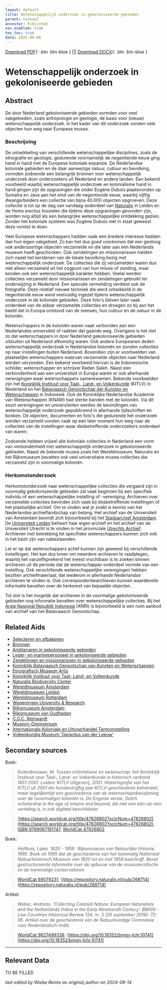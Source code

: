 ```yaml
---
layout: default
title: Wetenschappelijk onderzoek in gekoloniseerde gebieden
parent: niveau2
ancestor: Published
nav_enabled: true
has_toc: true
date: 2025-09-08
--- 
```



[Download PDF](https://raw.githubusercontent.com/colonial-heritage/research-guides-dev/refs/heads/main/EXPORTS/published/PDF/niveau2/Dutch/Science.pdf){: .btn .btn-blue } |||    [Download DOCX](https://raw.githubusercontent.com/colonial-heritage/research-guides-dev/refs/heads/main/EXPORTS/published/DOCX/niveau2/Dutch/Science.docx){: .btn .btn-blue }


# Wetenschappelijk onderzoek in gekoloniseerde gebieden


## Abstract

De door Nederland gekoloniseerde gebieden vormden voor veel vakgebieden, zoals antropologie en geologie, de basis voor (nieuw) wetenschappelijk onderzoek. In het kader van dit onderzoek vonden vele objecten hun weg naar Europese musea.

### Beschrijving

De ontwikkeling van verschillende wetenschappelijke disciplines, zoals de etnografie en geologie, gedurende voornamelijk de negentiende eeuw ging hand in hand met de Europese koloniale expansie. De Nederlandse koloniale gebieden en de daar aanwezige natuur, cultuur en bevolking, vormden zodoende een belangrijk bronnen voor wetenschappelijk onderzoek door onderzoekers uit Nederland en andere landen. Een bekend voorbeeld waarbij wetenschappelijk onderzoek en kolonialisme hand in hand gingen zijn de opgravingen die onder Eugène Dubois plaatsvonden op Sumatra en Java aan het eind van de negentiende eeuw, waarbij vijftig dwangarbeiders een collectie van bijna 40.000 objecten opgroeven. Deze collectie is tot op de dag van vandaag onderdeel van [Naturalis](https://app.colonialcollections.nl/nl/research-aids/https%3A%2F%2Fn2t%252Enet%2Fark%3A%2F27023%2Fb897e22a1eae224b0ca13b5ec14d51cb) in Leiden en de Homo erectus fossielen die tijdens deze opgravingen gevonden zijn, worden nog altijd als een belangrijke wetenschappelijke ontdekking gezien. Zonder het koloniale systeem was Eugène Dubois niet in staat geweest deze vondst te doen.

Veel Europese wetenschappers hadden vaak een bredere interesse hadden dan hun eigen vakgebied. Zo kan het dus goed voorkomen dat een geoloog ook andersoortige objecten verzamelde en die later aan een Nederlands museum heeft geschonken. Ook zendelingen en missionarissen hielden zich naast het kerstenen van de lokale bevolking bezig met wetenschappelijk onderzoek. De collecties die zij verzamelden waren dus niet alleen verzameld uit het oogpunt van hun missie of zending, maar konden ook een wetenschappelijk karakter hebben. Veelal werden collecties verzameld door missionarissen en zendelingen gebruikt ter onderwijzing in Nederland. Een speciale vermelding verdient ook de fotografie. Deze relatief nieuwe techniek die werd ontwikkeld in de negentiende eeuw werd veelvuldig ingezet tijdens wetenschappelijk onderzoek in de koloniale gebieden. Deze foto's bleven later vaak onderdeel van de aldaar verzamelde collecties en droegen zo bij aan het beeld dat in Europa ontstond van de mensen, hun cultuur en de natuur in de koloniën.

Wetenschappers in de koloniën waren vaak verbonden aan een Nederlandse universiteit of raakten dat gaande weg. Overigens is het niet zo dat wetenschappers in door Nederland gekoloniseerde gebieden uitsluiten uit Nederland afkomstig waren. Ook andere Europeanen deden wetenschappelijk onderzoek in Nederlandse koloniën en zonden collecties op naar instellingen buiten Nederland. Bovendien zijn er voorbeelden van plaatselijke wetenschappers waarvan verzamelde objecten naar Nederland werden verzonden. Een bekend voorbeeld hiervan is de Indonesische schilder, wetenschapper en schrijver Raden Saleh. Naast een verbondenheid aan een universiteit in Europa waren er ook allerhande verenigingen waar wetenschappers samenkwamen. Bekende voorbeelden zijn het [Koninklijk Instituut voor Taal-, Land- en Volkenkunde](https://app.colonialcollections.nl/nl/research-aids/https%3A%2F%2Fn2t%252Enet%2Fark%3A%2F27023%2F62191a1bbed9b315db786f2037417b4f) (KITLV) in Nederland en het [Bataviaasch Genootschap der Kunsten en Wetenschappen](https://app.colonialcollections.nl/nl/research-aids/https%3A%2F%2Fn2t%252Enet%2Fark%3A%2F27023%2F879aa24d509fdae582d9cbd6cc60160c) in Indonesië. Ook de Koninklijke Nederlandse Academie van Wetenschappen (KNAW) had sterke banden met de koloniën. Via dit soort verenigingen en universiteiten werden de bevindingen van wetenschappelijk onderzoek gepubliceerd in allerhande tijdschriften en boeken. De objecten, documenten en foto's die gedurende het onderzoek werden verzameld vonden vaak op een later moment hun weg naar de collecties van de instellingen waar desbetreffende onderzoekers onderdeel van waren.

Zodoende hebben vrijwel alle koloniale collecties in Nederland een vorm van verbondenheid met wetenschappelijk onderzoek in gekoloniseerde gebieden. Naast de bekende musea zoals het Wereldmuseum, Naturalis en het Rijksmuseum bevatten ook veel universitaire musea collecties die verzameld zijn in voormalige koloniën.

### Herkomstonderzoek

Herkomstonderzoek naar wetenschappelijke collecties die vergaard zijn in voormalig gekoloniseerde gebieden zal vaak beginnen bij een specifiek individu of een wetenschappelijke instelling of -vereniging. Archieven over verzamelde collecties bevinden zich vaak bij desbetreffende instellingen of het plaatselijke archief. Om te vinden wat je zoekt is kennis van het Nederlandse archieflandschap van belang. Het archief van de Universiteit van Amsterdam bevindt zich bijvoorbeeld bij het [Stadsarchief Amsterdam](https://archief.amsterdam/inventarissen/details/30114). De [Universiteit Leiden](https://www.bibliotheek.universiteitleiden.nl/subject-guides/universiteitsarchieven#archieven) beheert haar eigen archief en het archief van de Universiteit Utrecht is te vinden in het provinciale [Utrechts Archief](https://hetutrechtsarchief.nl/). Archieven met betrekking tot specifieke wetenschappers kunnen zich ook in het bezit zijn van nabestaanden.

Let er op dat wetenschappers actief kunnen zijn geweest bij verschillende instellingen. Het kan dus lonen om meerdere archieven te raadplegen, waarbij het vanzelfsprekend het meest vruchtbaar is te zoeken binnen archieven uit de periode dat de wetenschapper onderdeel vormde van een instelling. Ook verschillende wetenschappelijke verenigingen hebben bezitten archiefmateriaal, dat wederom in allerhande Nederlandse archieven te vinden is. Ook correspondentiearchieven kunnen waardevolle informatie bevatten over de herkomst van bepaalde objecten. 

Tot slot is het mogelijk dat archieven in de voormalige gekoloniseerde gebieden nog informatie bevatten over wetenschappelijke collecties. Bij het [Arsip Nasional Republik Indonesia](https://anri.go.id/) (ANRI) is bijvoorbeeld is een ruim aanbod van archief van het Bataviaasch Genootschap.


## Related Aids

 - [Selecteren en afbakenen](niveau1/Dutch/SelecterenEnAfbakenen_20240425.yml)  
 - [Bronnen](niveau1/Dutch/Bronnen_20240425.yml)  
 - [Ambtenaren in gekoloniseerde gebieden](niveau2/Dutch/Ambtenaren_20240320.yml)  
 - [Leger- en marinepersoneel in gekoloniseerde gebieden](niveau2/Dutch/LegerEnMarine_20240326.yml)  
 - [Zendelingen en missionarissen in gekoloniseerde gebieden](niveau2/Dutch/ZendingEnMissie_20240326.yml)  
 - [Koninklijk Bataviaasch Genootschap van Kunsten en Wetenschappen](niveau3/Dutch/BGKW_20240827.yml)  
 - [Etnografisch Museum Artis](niveau3/Dutch/EMArtis_20240711.yml)  
 - [Koninklijk Instituut voor Taal- Land- en Volkenkunde](niveau3/Dutch/KITLV_20240704.yml)  
 - [Naturalis Biodiversity Center](niveau3/Dutch/Naturalis_20240710.yml)  
 - [Wereldmuseum Amsterdam](niveau3/Dutch/WMAmsterdam_20240711.yml)  
 - [Wereldmuseum Leiden](niveau3/Dutch/WMLeiden_20240327.yml)  
 - [Wereldmuseum Rotterdam](niveau3/Dutch/WMRotterdam_20240822.yml)  
 - [Wageningen University & Research](niveau3/Dutch/WageningenUniversity_20240327.yml)  
 - [Rijksmuseum Amsterdam](niveau3/Dutch/RijksmuseumAmsterdam_20241006.yml)  
 - [Rijksmuseum van Oudheden](niveau3/Dutch/RMO_20241106.yml)  
 - [C.G.C. Reinwardt](niveau3/Dutch/Reinwardt_20241217.yml)  
 - [Museon-Omniversum](niveau3/Dutch/Museon_20250429.yml)  
 - [Internationale Koloniale en Uitvoerhandel Tentoonstelling](niveau3/Dutch/Wereldtentoonstelling1883_202550304.yml)  
 - [Volkenkundig Museum 'Gerardus van der Leeuw'](niveau3/Dutch/GerardusLeeuw_20250513.yml)  

## Secondary sources

Boek:
  > *Kuitenbrouwer, M. Tussen oriëntalisme en wetenschap: het Koninklijk Instituut voor Taal-, Land- en Volkenkunde in historisch verband 1851-2001. Leiden: KITLV Uitgeverij, 2001.*
  > _Historiografie van het KITLV uit 2001 die honderdvijftig jaar KITLV-geschiedenis behandelt, maar tegelijkertijd een geschiedenis van de wetenschapsbeoefening over de (voormalige) koloniën is. De Engelse versie, Dutch scholarship in the age of empire and beyond, die niet een één-op-één vertaling is, is ook digitaal beschikbaar._  

  > [https://search.worldcat.org/title/47826802?oclcNum=47826802](https://search.worldcat.org/title/47826802?oclcNum=47826802), [ISBN 9789067181747](https://isbnsearch.org/isbn/9789067181747), [WorldCat 47826802](https://search.worldcat.org/title/47826802)

Boek:
  > *Holthuis, Lipke. 1820 - 1958 : Rijksmuseum van Natuurlijke Historie, 1995.*
  > _Boek uit 1995 dat de geschiedenis van het toenmalig Nationaal Natuurhistorisch Museum van 1820 tot en met 1958 beschrijft. Bevat gestructureerde informatie over de opbouw van de museumcollectie en de toenmalige conservatoren._  

  > [WorldCat 69079231](https://search.worldcat.org/title/69079231), [https://repository.naturalis.nl/pub/268714](https://repository.naturalis.nl/pub/268714)

Artikel:
  > *Weber, Andreas. ‘Collecting Colonial Nature: European Naturalists and the Netherlands Indies in the Early Nineteenth Century’. BMGN - Low Countries Historical Review 134, nr. 3 (26 september 2019): 72-95.*
  > _Artikel over de geschiedenis van de Natuurkundige Commissie voor Nederlandsch-Indië._  

  > [WorldCat 9627499338](https://search.worldcat.org/title/9627499338), [https://doi.org/10.18352/bmgn-lchr.10741](https://doi.org/10.18352/bmgn-lchr.10741)



---
## Relevant Data 
TO BE FILLED

_last edited by Wiebe Reints as original_author on 2024-08-14_
        